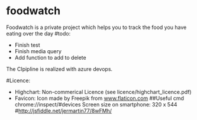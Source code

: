 # foodwatch
Foodwatch is a private project which helps you to track the food you have eating over the day
#todo:
* Finish test
* Finish media query
* Add function to add to delete

The CIpipline is realized with azure devops.

#Licence:

- Highchart: Non-commerical Licence (see licence/highchart_licence.pdf)
- Favicon:  Icon made by Freepik from www.flaticon.com
##Useful cmd
chrome://inspect/#devices
Screen size on smartphone: 320 x 544 #http://jsfiddle.net/jermartin77/8wFMh/
